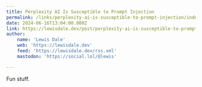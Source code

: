```yaml
---
title: Perplexity AI Is Susceptible to Prompt Injection
permalink: /links/perplexity-ai-is-susceptible-to-prompt-injection/index.html
date: 2024-06-16T13:04:00.000Z
link: https://lewisdale.dev/post/perplexity-ai-is-susceptible-to-prompt-injection/
author:
    name: 'Lewis Dale'
    web: 'https://lewisdale.dev'
    feed: 'https://lewisdale.dev/rss.xml'
    mastodon: 'https://social.lol/@lewis'

---
```


Fun stuff.